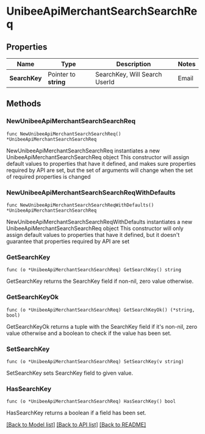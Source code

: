 # UnibeeApiMerchantSearchSearchReq

## Properties

Name | Type | Description | Notes
------------ | ------------- | ------------- | -------------
**SearchKey** | Pointer to **string** | SearchKey, Will Search UserId|Email|UserName|CompanyName|SubscriptionId|VatNumber|InvoiceId||PaymentId | [optional] 

## Methods

### NewUnibeeApiMerchantSearchSearchReq

`func NewUnibeeApiMerchantSearchSearchReq() *UnibeeApiMerchantSearchSearchReq`

NewUnibeeApiMerchantSearchSearchReq instantiates a new UnibeeApiMerchantSearchSearchReq object
This constructor will assign default values to properties that have it defined,
and makes sure properties required by API are set, but the set of arguments
will change when the set of required properties is changed

### NewUnibeeApiMerchantSearchSearchReqWithDefaults

`func NewUnibeeApiMerchantSearchSearchReqWithDefaults() *UnibeeApiMerchantSearchSearchReq`

NewUnibeeApiMerchantSearchSearchReqWithDefaults instantiates a new UnibeeApiMerchantSearchSearchReq object
This constructor will only assign default values to properties that have it defined,
but it doesn't guarantee that properties required by API are set

### GetSearchKey

`func (o *UnibeeApiMerchantSearchSearchReq) GetSearchKey() string`

GetSearchKey returns the SearchKey field if non-nil, zero value otherwise.

### GetSearchKeyOk

`func (o *UnibeeApiMerchantSearchSearchReq) GetSearchKeyOk() (*string, bool)`

GetSearchKeyOk returns a tuple with the SearchKey field if it's non-nil, zero value otherwise
and a boolean to check if the value has been set.

### SetSearchKey

`func (o *UnibeeApiMerchantSearchSearchReq) SetSearchKey(v string)`

SetSearchKey sets SearchKey field to given value.

### HasSearchKey

`func (o *UnibeeApiMerchantSearchSearchReq) HasSearchKey() bool`

HasSearchKey returns a boolean if a field has been set.


[[Back to Model list]](../README.md#documentation-for-models) [[Back to API list]](../README.md#documentation-for-api-endpoints) [[Back to README]](../README.md)


